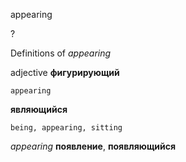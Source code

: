 appearing

?


Definitions of _appearing_

adjective
**фигурирующий**

    appearing
**являющийся**

    being, appearing, sitting

_appearing_
**появление**, **появляющийся**